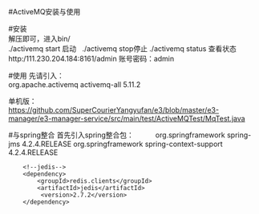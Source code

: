 #ActiveMQ安装与使用

#安装<br>
 解压即可，进入bin/<br>
 ./activemq start 启动   ./activemq stop停止  ./activemq status 查看状态<br>
 http:/111.230.204.184:8161/admin 账号密码：admin<br>
 

#使用
先请引入：<!--MQ--><br>
         <dependency>
            <groupId>org.apache.activemq</groupId>
            <artifactId>activemq-all</artifactId>
            <version>5.11.2</version>
         </dependency>


单机版：<br>
https://github.com/SuperCourierYangyufan/e3/blob/master/e3-manager/e3-manager-service/src/main/test/ActiveMQTest/MqTest.java

#与spring整合
首先引入spring整合包：
          <dependency>
            <groupId>org.springframework</groupId>
            <artifactId>spring-jms</artifactId>
            <version>4.2.4.RELEASE</version>
        </dependency>
         <dependency>
            <groupId>org.springframework</groupId>
            <artifactId>spring-context-support</artifactId>
            <version>4.2.4.RELEASE</version>
        </dependency>
        
        <!--jedis-->
        <dependency>
            <groupId>redis.clients</groupId>
            <artifactId>jedis</artifactId>
             <version>2.7.2</version>
        </dependency>


